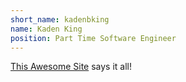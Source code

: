 ```yaml
---
short_name: kadenbking
name: Kaden King
position: Part Time Software Engineer
---
```

[This Awesome Site](https://kadenbking.com/) says it all!
